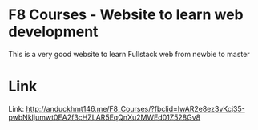# F8 Courses - Website to learn web development

This is a very good website to learn Fullstack web from newbie to master

# Link

Link: http://anduckhmt146.me/F8_Courses/?fbclid=IwAR2e8ez3vKcj35-pwbNkIjumwt0EA2f3cHZLAR5EqQnXu2MWEd01Z528Gv8
